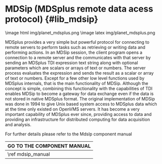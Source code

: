 MDSip (MDSplus remote data acess protocol) {#lib_mdsip}
==========================================

 \image html img/planet_mdsplus.png 
 \image latex img/planet_mdsplus.png

MDSplus provides a very simple but powerful protocol for connecting to remote 
servers to perform tasks such as retrieving or writing data and performing 
actions. In an MDSip session, the client program opens a connection to a remote 
server and the communicates with that server by sending an MDSplus TDI 
expression text string along with optional parameters which are scalars or 
arrays of text or numbers. The server process evaluates the expression and 
sends the result as a scalar or array of text or numbers. Except for a few 
other low level functions used by MDSplus internals, that is the main 
functionality of MDSip. Although the concept is simple, combining this 
functionality with the capabilities of TDI enables MDSip to become a gateway 
for data exchange even if the data is not stored in native MDSplus format. 
The original implementation of MDSip was done in 1994 to give Unix based system 
access to MDSplus data which at the time only existed on OpenVMS servers. 
It has become a very important capability of MDSplus ever since, providing 
access to data and providing an infrastructure for distributed computing for 
data acquisition and analysis.

For further details please refer to the MdsIp component manual

|   GO TO THE COMPONENT MANUAL  |
|-------------------------------|
| \ref mdsip_manual             |

